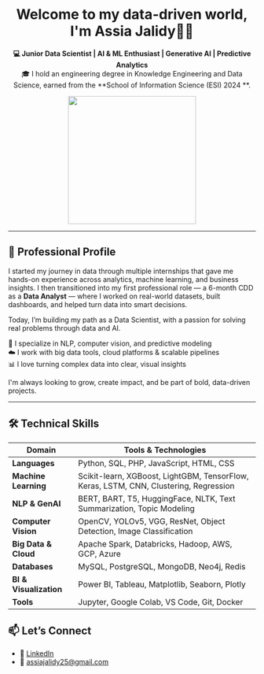 <h1 align="center">Welcome to my data-driven world, I'm Assia Jalidy👩‍💻</h1>

<p align="center">
  <b>💻 Junior Data Scientist | AI & ML Enthusiast  | Generative AI  | Predictive Analytics </b><br>
  🎓 I hold an engineering degree in Knowledge Engineering and Data Science,  
  earned from the **School of Information Science (ESI) 2024 **.<br>
</p>


<p align="center">
  <img src="https://i.pinimg.com/736x/d1/15/2f/d1152f401e89ddde7eba1fdc21ec4b3c.jpg"  width="260"/>
</p>

---

## 💼 Professional Profile

I started my journey in data through multiple internships that gave me hands-on experience across analytics, machine learning, and business insights.  I then transitioned into my first professional role — a 6-month CDD as a **Data Analyst** — where I worked on real-world datasets, built dashboards, and helped turn data into smart decisions.

Today, I’m building my path as a Data Scientist, with a passion for solving real problems through data and AI.

🧠 I specialize in NLP, computer vision, and predictive modeling  
☁️ I work with big data tools, cloud platforms & scalable pipelines  
📊 I love turning complex data into clear, visual insights

I'm always looking to grow, create impact, and be part of bold, data-driven projects.

---
## 🛠️ Technical Skills


| Domain                | Tools & Technologies                                                                 |
|----------------------|----------------------------------------------------------------------------------------|
| **Languages**         | Python, SQL, PHP, JavaScript, HTML, CSS                                               |
| **Machine Learning**  | Scikit-learn, XGBoost, LightGBM, TensorFlow, Keras, LSTM, CNN, Clustering, Regression |
| **NLP & GenAI**       | BERT, BART, T5, HuggingFace, NLTK, Text Summarization, Topic Modeling                 |
| **Computer Vision**   | OpenCV, YOLOv5, VGG, ResNet, Object Detection, Image Classification                   |
| **Big Data & Cloud**  | Apache Spark, Databricks, Hadoop, AWS, GCP, Azure                                     |
| **Databases**         | MySQL, PostgreSQL, MongoDB, Neo4j, Redis                                              |
| **BI & Visualization**| Power BI, Tableau, Matplotlib, Seaborn, Plotly                                        |
| **Tools**             | Jupyter, Google Colab, VS Code, Git, Docker                                           |



## 📫 Let’s Connect

- 🔗 [LinkedIn](https://www.linkedin.com/in/assia-jalidy-09a74020b)
- 📧 assiajalidy25@gmail.com

